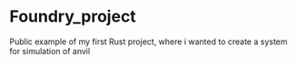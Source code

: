 # Foundry_project
Public example of my first Rust project, where i wanted to create a system for simulation of anvil
